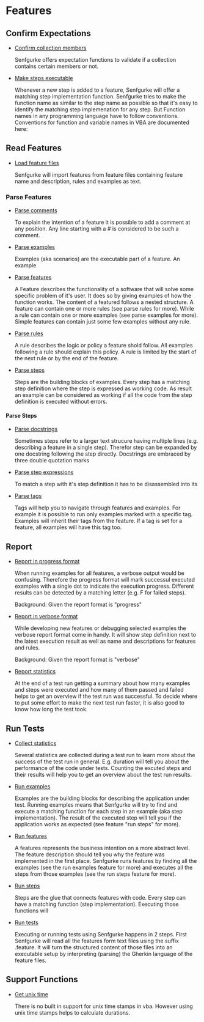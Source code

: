 # Features

## Confirm Expectations

* [Confirm collection members](confirm_expectations/confirm_collection_members.feature)

  Senfgurke offers expectation functions to validate if a collection contains
  certain members or not.

* [Make steps executable](make_steps_executable.feature)

  Whenever a new step is added to a feature, Senfgurke will offer a matching
  step implementation function. Senfgurke tries to make the function name as
  similar to the step name as possible so that it's easy to identify the
  matching step implemenation for any step.
  But Function names in any programming language have to follow conventions.
  Conventions for function and variable names in VBA are documented here:

## Read Features

* [Load feature files](read_features/load_feature_files.feature)

  Senfgurke will import features from feature files
  containing feature name and description, rules and examples as text.

### Parse Features

* [Parse comments](read_features/parse_features/parse_comments.feature)

  To explain the intention of a feature it is possible to add a comment at any
  position. Any line starting with a # is considered to be such a comment.

* [Parse examples](read_features/parse_features/parse_examples.feature)

  Examples (aka scenarios) are the executable part of a feature. An example

* [Parse features](read_features/parse_features/parse_features.feature)

  A Feature describes the functionality of a software that will solve some
  specific problem of it's user. It does so by giving examples of how the
  function works.
  The content of a featured follows a nested structure. A feature can contain
  one or more rules (see parse rules for more). While a rule can contain one
  or more examples (see parse examples for more).
  Simple features can contain just some few examples without any rule.

* [Parse rules](read_features/parse_features/parse_rules.feature)

  A rule describes the logic or policy a feature shold follow. All examples
  following a rule should explain this policy. A rule is limited by the start
  of the next rule or by the end of the feature.

* [Parse steps](read_features/parse_features/parse_steps.feature)

  Steps are the building blocks of examples. Every step has a matching step
  definition where the step is expressed as working code. As result an example
  can be considered as working if all the code from the step definition is
  executed without errors.

#### Parse Steps

* [Parse docstrings](read_features/parse_features/parse_steps/parse_docstrings.feature)

  Sometimes steps refer to a larger text strucure having multiple lines (e.g.
  describing a feature in a single step). Therefor step can be expanded by one
  docstring following the step directly. Docstrings are embraced by three double
  quotation marks

* [Parse step expressions](read_features/parse_features/parse_steps/parse_step_expressions.feature)

  To match a step with it's step definition it has to be disassembled into its

* [Parse tags](read_features/parse_features/parse_tags.feature)

  Tags will help you to navigate through features and examples. For example it
  is possible to run only examples marked with a specific tag.
  Examples will inherit their tags from the feature. If a tag is set for a
  feature, all examples will have this tag too.

## Report

* [Report in progress format](report/report_in_progress_format.feature)

  When running examples for all features, a verbose output would be confusing.
  Therefore the progress format will mark successul executed examples with
  a single dot to indicate the execution progress. Different results can be
  detected by a matching letter (e.g. F for failed steps).

  Background:
  Given the report format is "progress"

* [Report in verbose format](report/report_in_verbose_format.feature)

  While developing new features or debugging selected examples the verbose
  report format come in handy. It will show step definition next to the latest
  execution result as well as name and descriptions for features and rules.

  Background:
  Given the report format is "verbose"

* [Report statistics](report/report_statistics.feature)

  At the end of a test run getting a summary about how many examples and steps
  were executed and how many of them passed and failed helps to get an
  overview if the test run was successful. To decide where to put some effort
  to make the next test run faster, it is also good to know how long the test
  took.

## Run Tests

* [Collect statistics](run_tests/collect_statistics.feature)

  Several statistics are collected during a test run to learn more about
  the success of the test run in general. E.g. duration will tell you about
  the performance of the code under tests. Counting the excuted steps and
  their results will help you to get an overview about the test run results.

* [Run examples](run_tests/run_examples.feature)

  Examples are the building blocks for describing the application under test.
  Running examples means that Senfgurke will try to find and execute a
  matching function for each step in an example (aka step implementation).
  The result of the executed step will tell you if the application works as
  expected (see feature "run steps" for more).

* [Run features](run_tests/run_features.feature)

  A features represents the business intention on a more abstract level. The
  feature description should tell you why the feature was implemented in the
  first place.
  Senfgurke runs features by finding all the examples (see the run examples
  feature for more) and executes all the steps from those examples (see the
  run steps feature for more).

* [Run steps](run_tests/run_steps.feature)

  Steps are the glue that connects features with code. Every step can have a
  matching function (step implementation). Executing those functions will

* [Run tests](run_tests/run_tests.feature)

  Executing or running tests using Senfgurke happens in 2 steps. First Senfgurke
  will read all the features form text files using the suffix .feature. It will
  turn the structured content of those files into an executable setup by
  interpreting (parsing) the Gherkin language of the feature files.

## Support Functions

* [Get unix time](support_functions/get_unix_time.feature)

  There is no built in support for unix time stamps in vba. However using unix
  time stamps helps to calculate durations.
